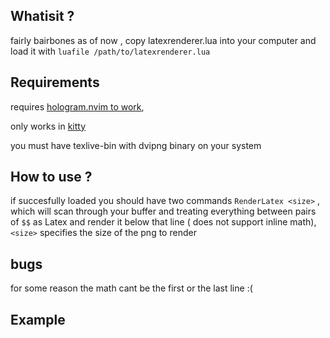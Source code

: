 ## Whatisit ?
fairly bairbones as of now , 
copy latexrenderer.lua into your computer and load it 
with `luafile /path/to/latexrenderer.lua`

## Requirements
requires [hologram.nvim to work](https://github.com/edluffy/hologram.nvim),

only works in [kitty](https://sw.kovidgoyal.net/kitty/)

you must have texlive-bin with dvipng binary on your system

## How to use ?
if succesfully loaded you should have two commands 
`RenderLatex <size>` , which will scan through your buffer and
treating everything between pairs of `$$` as Latex and render it below that line ( does not support inline math), `<size>` specifies the size of the png to render

## bugs
for some reason the math cant be the first or the last line :(

## Example
